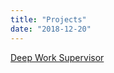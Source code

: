```yaml
---
title: "Projects"
date: "2018-12-20"
---
```


[Deep Work Supervisor](https://github.com/willbidstrup/deep_work_supervisor)